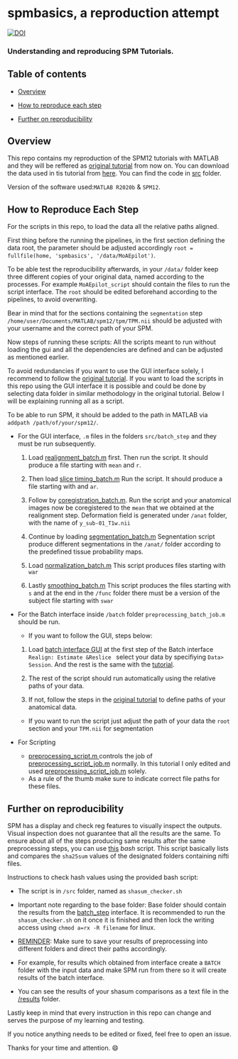 # spmbasics, a reproduction attempt


[![DOI](https://zenodo.org/badge/784344321.svg)](https://zenodo.org/doi/10.5281/zenodo.10953222)
### Understanding  and reproducing SPM Tutorials.

<Project description>
  
## Table of contents

   * [Overview](#Overview)


   * [How to reproduce each step](#How-to-reproduce-each-step)

   * [Further on reproducibility](#Further-on-reproducibility)

## Overview

This repo contains my reproduction of the SPM12 tutorials with MATLAB and they will be reffered as [original tutorial](https://www.fil.ion.ucl.ac.uk/spm/docs/tutorials/fmri/block/preprocessing/introduction/) from now on.  You can download the data used in tis tutorial from [here](https://www.fil.ion.ucl.ac.uk/spm/download/data/MoAEpilot/MoAEpilot.bids.zip). 
You can find the code in [src](https://github.com/mselimata/spmbasics/tree/main/src) folder.


Version of the software used:```MATLAB R2020b``` & ```SPM12```.


 
 ## How to Reproduce Each Step
For the scripts in this repo, to load the data all the relative paths aligned.

First thing before the running the pipelines, in the first section defining the data root, the parameter should be adjusted accordingly ```root = fullfile(home, 'spmbasics', '/data/MoAEpilot')```. 

To be able test the reproducibility afterwards, in your ```/data/``` folder keep three different copies of your original data, named according to the processes.  For example ```MoAEpilot_script``` should contain the files to run the script interface. The ```root``` should be edited beforehand according to the pipelines, to avoid overwriting.

Bear in mind that for the sections containing the ```segmentation``` step  ```/home/user/Documents/MATLAB/spm12/tpm/TPM.nii``` should be adjusted with your username and the correct path of your SPM.

Now steps of running these scripts:
All the scripts meant to run without loading the gui and all the dependencies are defined and can be adjusted as mentioned earlier.

To avoid redundancies if you want to use the GUI interface solely, I recommend to follow the [original tutorial](https://www.fil.ion.ucl.ac.uk/spm/docs/tutorials/fmri/block/preprocessing/realignment/). 
If you want to load the scripts in this repo using the GUI interface it is possible and could be done by selecting data folder in similar methodology in the original tutorial.
Below I will be explaining running all as a script.

To be able to run SPM, it should be added to the path in MATLAB via ```addpath /path/of/your/spm12/```. 
 *   For the GUI interface, ```.m``` files in the folders ```src/batch_step``` and they must be run subsequently. 
      1. Load [realignment_batch.m](src/batch_step/realignment_batch.m) first. 
      Then run the script. It should produce a file starting with ```mean``` and ```r```. 
      
      2. Then load [slice timing_batch.m](src/batch_step/slice_timing_batch.m) 
      Run the script. It should produce a file starting with and ```ar```. 

      3. Follow by [coregistration_batch.m](src/batch_step/coregistration_batch.m).  Run the script and your anatomical images now be coregistered to the ```mean``` that we obtained at the realignment step. Deformation field is generated under ```/anat``` folder, with the name of ```y_sub-01_T1w.nii```
      4. Continue by loading [segmentation_batch.m](src/batch_step/segmentation_batch.m)
      Segnentation script produce different segmentations  in the ```/anat/``` folder according to the predefined tissue probability maps. 
      5. Load [normalization_batch.m](src/batch_step/normalisation_batch.m) 
      This script produces files starting with ```war```
      6. Lastly [smoothing_batch.m](src/batch_step/smoothing_batch.m)
      This script produces the files starting with ```s``` and at the end in the ```/func``` folder there must be a version of the subject file starting with ```swar```

 *   For the Batch interface inside ```/batch``` folder ```preprocessing_batch_job.m``` should be run.   
     *  If you want to follow the GUI, steps below:
     1. Load [batch interface GUI](src/batch/preprocessing_batch.m) at the first step of the Batch interface ```Realign: Estimate &Reslice ``` select your data by specifiying  ```Data> Session```. And the rest is the same with the [tutorial](https://www.fil.ion.ucl.ac.uk/spm/docs/tutorials/fmri/block/preprocessing/batch/).

     2. The rest of the script should run automatically using the relative paths of your data.
     3. If not, follow the steps in the [original tutorial](https://www.fil.ion.ucl.ac.uk/spm/docs/tutorials/fmri/block/preprocessing/batch/) to define paths of your anatomical data.
     * If you want to run the script just adjust the path of your data the ```root``` section and your ```TPM.nii``` for segmentation

 *   For Scripting 
    
     * [preprocessing_script.m ](src/preprocessing_dep.m) controls the job of [preprocessing_script_job.m](src/preprocessing_dep_job.m) normally. 
     In this tutorial I only edited and used  [preprocessing_script_job.m](src/preprocessing_dep_job.m) solely.
     * As a rule of the thumb make sure to indicate correct file paths for these files.

## Further on reproducibility

SPM has a display and check reg features to visually inspect the outputs.
Visual inspection does not guarantee that all the results are the same.
To ensure about all of the steps producing same results after the same preprocessing steps, you can use [this](/src/shasum_checker.sh) *bash* script.
This script basically lists and compares the ```sha25sum``` values of the designated folders containing nifti files.  

Instructions to check hash values using the provided bash script:

* The script is in ```/src``` folder, named as ```shasum_checker.sh``` 

* Important note regarding to the base folder: Base folder should contain the results from the [batch_step](https://www.fil.ion.ucl.ac.uk/spm/docs/tutorials/fmri/block/preprocessing/introduction/) interface. It is recommended to run the ```shasum_checker.sh``` on it once it is finished and then lock the writing access using ``` chmod a=rx -R filename ``` for linux. 


* <u> REMINDER</u>: Make sure to save your results of preprocessing into different folders and direct their paths accordingly.

* For example, for results which obtained from  interface create a ```BATCH``` folder with the input data and make SPM run from there so it will create results of the  batch interface.

* You can see the results of your shasum comparisons as a text file in the [/results](results/comparison_result.txt) folder.

Lastly keep in mind that every  instruction in this repo can change and serves the purpose of  my learning and testing. 

If you notice anything needs to be edited or fixed, feel free to open an issue. 

Thanks for your time and attention. :smile: 
